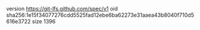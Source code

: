 version https://git-lfs.github.com/spec/v1
oid sha256:1e15f34077276cdd5525fad12ebe6ba62273e31aaea43b8040f710d5616e3722
size 1396
